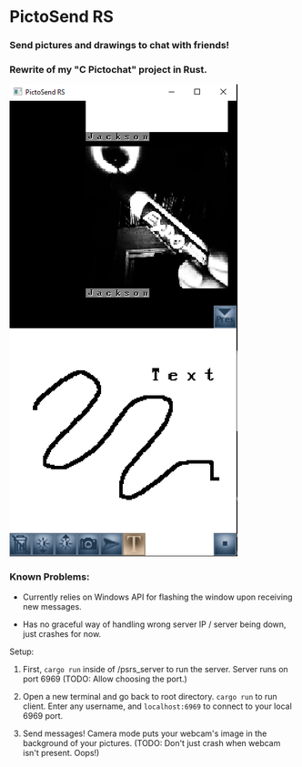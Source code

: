 # PictoSend RS

### Send pictures and drawings to chat with friends!

### Rewrite of my "C Pictochat" project in Rust.

![Image of the app](image.png)

### Known Problems:

- Currently relies on Windows API for flashing the window upon receiving new messages.

- Has no graceful way of handling wrong server IP / server being down, just crashes for now.

Setup:

1) First, `cargo run` inside of /psrs_server to run the server. Server runs on port 6969 (TODO: Allow choosing the port.)

2) Open a new terminal and go back to root directory. `cargo run` to run client. Enter any username, and `localhost:6969` to connect to your local 6969 port.

3) Send messages! Camera mode puts your webcam's image in the background of your pictures. (TODO: Don't just crash when webcam isn't present. Oops!)
